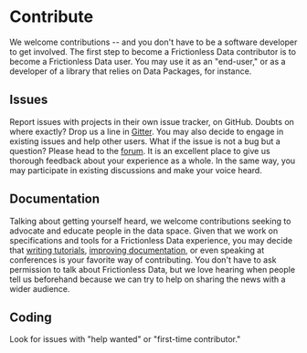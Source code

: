 # Contribute
 
We welcome contributions -- and you don't have to be a software developer to get involved. The first step to become a Frictionless Data contributor is to become a Frictionless Data user. You may use it as an "end-user," or as a developer of a library that relies on Data Packages, for instance.
 
## Issues

Report issues with projects in their own issue tracker, on GitHub. Doubts on where exactly? Drop us a line in [Gitter](https://gitter.im/frictionlessdata/chat). You may also decide to engage in existing issues and help other users. What if the issue is not a bug but a question? Please head to the [forum](https://github.com/frictionlessdata/forum/issues). It is an excellent place to give us thorough feedback about your experience as a whole. In the same way, you may participate in existing discussions and make your voice heard.
 
## Documentation 

Talking about getting yourself heard, we welcome contributions seeking to advocate and educate people in the data space. Given that we work on specifications and tools for a Frictionless Data experience, you may decide that [writing tutorials](/contribute/), [improving documentation](/contribute/), or even speaking at conferences is your favorite way of contributing. You don't have to ask permission to talk about Frictionless Data, but we love hearing when people tell us beforehand because we can try to help on sharing the news with a wider audience.
 
## Coding

Look for issues with "help wanted" or "first-time contributor."
 
